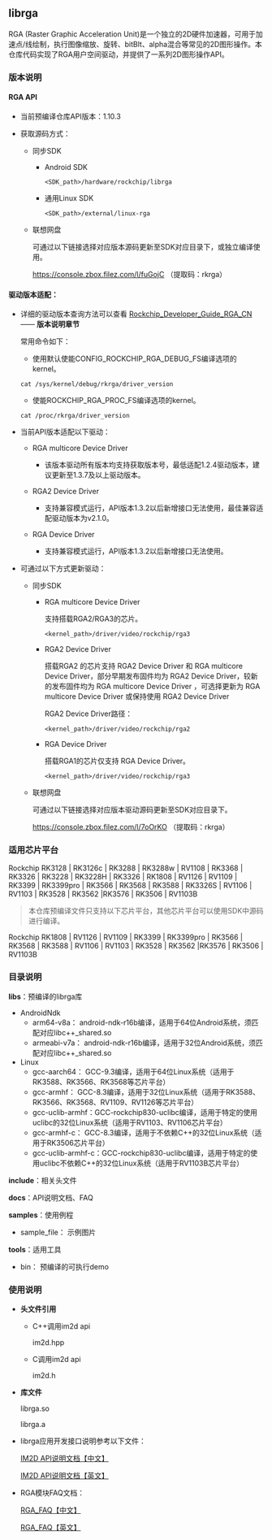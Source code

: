 ## librga

RGA (Raster Graphic Acceleration Unit)是一个独立的2D硬件加速器，可用于加速点/线绘制，执行图像缩放、旋转、bitBlt、alpha混合等常见的2D图形操作。本仓库代码实现了RGA用户空间驱动，并提供了一系列2D图形操作API。

### 版本说明

#### RGA API

- 当前预编译仓库API版本：1.10.3

- 获取源码方式：

  - 同步SDK

    - Android SDK

      ```
      <SDK_path>/hardware/rockchip/librga
      ```

    - 通用Linux SDK

      ```
      <SDK_path>/external/linux-rga
      ```

  - 联想网盘

    可通过以下链接选择对应版本源码更新至SDK对应目录下，或独立编译使用。

    https://console.zbox.filez.com/l/fuGojC （提取码：rkrga）

#### 驱动版本适配：

- 详细的驱动版本查询方法可以查看 [Rockchip_Developer_Guide_RGA_CN](docs/Rockchip_Developer_Guide_RGA_CN.md) —— **版本说明章节**

  常用命令如下：

  - 使用默认使能CONFIG_ROCKCHIP_RGA_DEBUG_FS编译选项的kernel。

  ```shell
  cat /sys/kernel/debug/rkrga/driver_version
  ```

  - 使能ROCKCHIP_RGA_PROC_FS编译选项的kernel。

  ```shell
  cat /proc/rkrga/driver_version
  ```

- 当前API版本适配以下驱动：

  - RGA multicore Device Driver
    - 该版本驱动所有版本均支持获取版本号，最低适配1.2.4驱动版本，建议更新至1.3.7及以上驱动版本。

  - RGA2 Device Driver
    - 支持兼容模式运行，API版本1.3.2以后新增接口无法使用，最佳兼容适配驱动版本为v2.1.0。

  - RGA Device Driver
    - 支持兼容模式运行，API版本1.3.2以后新增接口无法使用。

- 可通过以下方式更新驱动：

  - 同步SDK

    - RGA multicore Device Driver

      支持搭载RGA2/RGA3的芯片。

      ```
      <kernel_path>/driver/video/rockchip/rga3
      ```

    - RGA2 Device Driver

      搭载RGA2 的芯片支持 RGA2 Device Driver 和 RGA multicore Device Driver，部分早期发布固件均为 RGA2 Device Driver，较新的发布固件均为 RGA multicore Device Driver ，可选择更新为 RGA multicore Device Driver 或保持使用 RGA2 Device Driver

      RGA2 Device Driver路径：

      ```
      <kernel_path>/driver/video/rockchip/rga2
      ```

    - RGA Device Driver

      搭载RGA1的芯片仅支持 RGA Device Driver。

      ```
      <kernel_path>/driver/video/rockchip/rga3
      ```

  - 联想网盘

    可通过以下链接选择对应版本驱动源码更新至SDK对应目录下。

    https://console.zbox.filez.com/l/7oOrKO （提取码：rkrga）


### 适用芯片平台

Rockchip RK3128 | RK3126c | RK3288 | RK3288w | RV1108 | RK3368 | RK3326 | RK3228 | RK3228H | RK3326 | RK1808 | RV1126 | RV1109 | RK3399 | RK3399pro | RK3566 | RK3568 | RK3588 | RK3326S | RV1106 | RV1103 | RK3528 | RK3562 |RK3576 | RK3506 | RV1103B

>  本仓库预编译文件只支持以下芯片平台，其他芯片平台可以使用SDK中源码进行编译。

Rockchip RK1808 | RV1126 | RV1109 | RK3399 | RK3399pro | RK3566 | RK3568 | RK3588 | RV1106 | RV1103 | RK3528 | RK3562 |RK3576 | RK3506 | RV1103B

### 目录说明

**libs**：预编译的librga库

 - AndroidNdk
   - arm64-v8a： android-ndk-r16b编译，适用于64位Android系统，须匹配对应libc++_shared.so
   - armeabi-v7a： android-ndk-r16b编译，适用于32位Android系统，须匹配对应libc++_shared.so
 - Linux
   - gcc-aarch64： GCC-9.3编译，适用于64位Linux系统（适用于RK3588、RK3566、RK3568等芯片平台）
   - gcc-armhf： GCC-8.3编译，适用于32位Linux系统（适用于RK3588、RK3566、RK3568、RV1109、RV1126等芯片平台）
   - gcc-uclib-armhf：GCC-rockchip830-uclibc编译，适用于特定的使用uclibc的32位Linux系统（适用于RV1103、RV1106芯片平台）
   - gcc-armhf-c： GCC-8.3编译，适用于不依赖C++的32位Linux系统（适用于RK3506芯片平台）
   - gcc-uclib-armhf-c：GCC-rockchip830-uclibc编译，适用于特定的使用uclibc不依赖C++的32位Linux系统（适用于RV1103B芯片平台）

**include**：相关头文件

**docs**：API说明文档、FAQ

**samples**：使用例程

 - sample_file： 示例图片

**tools**：适用工具

- bin： 预编译的可执行demo

### 使用说明

* **头文件引用**

  * C++调用im2d api

    im2d.hpp

  * C调用im2d api

    im2d.h

* **库文件**

  librga.so

  librga.a

* librga应用开发接口说明参考以下文件：

  [IM2D API说明文档【中文】](docs/Rockchip_Developer_Guide_RGA_CN.md)

  [IM2D API说明文档【英文】](docs/Rockchip_Developer_Guide_RGA_EN.md)

* RGA模块FAQ文档：

  [RGA_FAQ【中文】](docs/Rockchip_FAQ_RGA_CN.md)
  
  [RGA_FAQ【英文】](docs/Rockchip_FAQ_RGA_EN.md)

